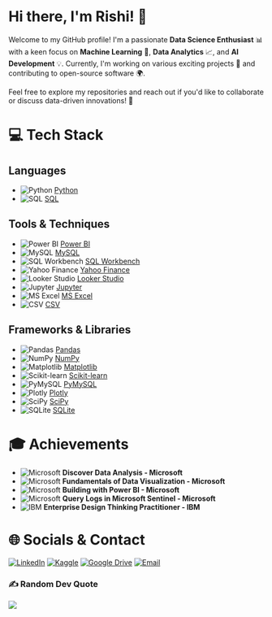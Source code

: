 # Hi there, I'm Rishi! 👋

Welcome to my GitHub profile! I'm a passionate **Data Science Enthusiast** 📊 with a keen focus on **Machine Learning** 🤖, **Data Analytics** 📈, and **AI Development** 💡. Currently, I'm working on various exciting projects 🚀 and contributing to open-source software 🌍. 

Feel free to explore my repositories and reach out if you'd like to collaborate or discuss data-driven innovations! 💬

# 💻 Tech Stack  

## **Languages**  
- ![Python](https://img.shields.io/badge/python-3670A0?style=plastic&logo=python&logoColor=ffdd54) [Python](https://www.python.org/)  
- ![SQL](https://img.shields.io/badge/SQL-%2307405e.svg?style=plastic&logo=sqlite&logoColor=white) [SQL](https://www.w3schools.com/sql/)  

## **Tools & Techniques**  
- ![Power BI](https://img.shields.io/badge/Power%20BI-F2C811?style=plastic&logo=power-bi&logoColor=black) [Power BI](https://powerbi.microsoft.com/)  
- ![MySQL](https://img.shields.io/badge/MySQL-4479A1.svg?style=plastic&logo=mysql&logoColor=white) [MySQL](https://www.mysql.com/)  
- ![SQL Workbench](https://img.shields.io/badge/SQL%20Workbench-%230074C6.svg?style=plastic&logo=mysql&logoColor=white) [SQL Workbench](https://dev.mysql.com/doc/workbench/en/)  
- ![Yahoo Finance](https://img.shields.io/badge/Yahoo%20Finance-6001D2.svg?style=plastic&logo=yahoo&logoColor=white) [Yahoo Finance](https://finance.yahoo.com/)  
- ![Looker Studio](https://img.shields.io/badge/Looker%20Studio-4285F4.svg?style=plastic&logo=google&logoColor=white) [Looker Studio](https://lookerstudio.google.com/)  
- ![Jupyter](https://img.shields.io/badge/Jupyter-%23F37626.svg?style=plastic&logo=jupyter&logoColor=white) [Jupyter](https://jupyter.org/)  
- ![MS Excel](https://img.shields.io/badge/MS%20Excel-217346?style=plastic&logo=microsoft-excel&logoColor=white) [MS Excel](https://www.microsoft.com/en-us/microsoft-365/excel)  
- ![CSV](https://img.shields.io/badge/CSV-%2300407D.svg?style=plastic&logo=microsoft&logoColor=white) [CSV](https://www.w3schools.com/python/pandas/pandas_csv.asp)  

## **Frameworks & Libraries**  
- ![Pandas](https://img.shields.io/badge/Pandas-%23150458.svg?style=plastic&logo=pandas&logoColor=white) [Pandas](https://pandas.pydata.org/)  
- ![NumPy](https://img.shields.io/badge/NumPy-%23013243.svg?style=plastic&logo=numpy&logoColor=white) [NumPy](https://numpy.org/)  
- ![Matplotlib](https://img.shields.io/badge/Matplotlib-%23F37626.svg?style=plastic&logo=python&logoColor=white) [Matplotlib](https://matplotlib.org/)  
- ![Scikit-learn](https://img.shields.io/badge/Scikit--learn-%23F7931E.svg?style=plastic&logo=scikit-learn&logoColor=white) [Scikit-learn](https://scikit-learn.org/)  
- ![PyMySQL](https://img.shields.io/badge/PyMySQL-4479A1.svg?style=plastic&logo=mysql&logoColor=white) [PyMySQL](https://pymysql.readthedocs.io/en/latest/)  
- ![Plotly](https://img.shields.io/badge/Plotly-%233F4F75.svg?style=plastic&logo=plotly&logoColor=white) [Plotly](https://plotly.com/)  
- ![SciPy](https://img.shields.io/badge/SciPy-%230C55A5.svg?style=plastic&logo=scipy&logoColor=white) [SciPy](https://scipy.org/)  
- ![SQLite](https://img.shields.io/badge/SQLite-%2307405e.svg?style=plastic&logo=sqlite&logoColor=white) [SQLite](https://www.sqlite.org/)  



# 🎓 Achievements  

- ![Microsoft](https://img.shields.io/badge/Microsoft-%230078D4.svg?style=plastic&logo=microsoft&logoColor=white) **Discover Data Analysis - Microsoft**  
- ![Microsoft](https://img.shields.io/badge/Microsoft-%230078D4.svg?style=plastic&logo=microsoft&logoColor=white) **Fundamentals of Data Visualization - Microsoft**  
- ![Microsoft](https://img.shields.io/badge/Microsoft-%230078D4.svg?style=plastic&logo=microsoft&logoColor=white) **Building with Power BI - Microsoft**  
- ![Microsoft](https://img.shields.io/badge/Microsoft-%230078D4.svg?style=plastic&logo=microsoft&logoColor=white) **Query Logs in Microsoft Sentinel - Microsoft**  
- ![IBM](https://img.shields.io/badge/IBM-%23000000.svg?style=plastic&logo=ibm&logoColor=white) **Enterprise Design Thinking Practitioner - IBM**  


# 🌐 Socials & Contact  

[![LinkedIn](https://img.shields.io/badge/LinkedIn-%230077B5.svg?style=plastic&logo=linkedin&logoColor=white)](https://www.linkedin.com/in/rishi-datascience/)  [![Kaggle](https://img.shields.io/badge/Kaggle-%23020f48.svg?style=plastic&logo=kaggle&logoColor=white)](https://www.kaggle.com/rishigupta61)  [![Google Drive](https://img.shields.io/badge/Achievements-%234285F4.svg?style=plastic&logo=google-drive&logoColor=white)](https://drive.google.com/drive/folders/1LfqdQlWnnIFAv0f30_DmBdhvAN6Lqjkr?usp=sharing)  [![Email](https://img.shields.io/badge/Email-D14836?style=plastic&logo=gmail&logoColor=white)](rishigupta_official@hotmail.com|)  


### ✍️ Random Dev Quote
![](https://quotes-github-readme.vercel.app/api?type=horizontal&theme=gruvbox)
